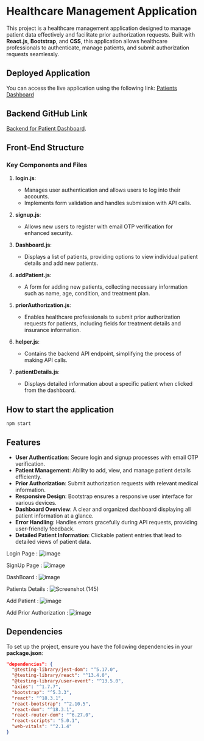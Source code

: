 # Healthcare Management Application

This project is a healthcare management application designed to manage patient data effectively and facilitate prior authorization requests. Built with **React.js**, **Bootstrap**, and **CSS**, this application allows healthcare professionals to authenticate, manage patients, and submit authorization requests seamlessly.

## Deployed Application

You can access the live application using the following link: [Patients Dashboard](https://patientsdashboardsite.netlify.app/)

## Backend GitHub Link 

[Backend for Patient Dashboard](https://github.com/Venkat5452/Patient-Dashboard-backend).

## Front-End Structure

### Key Components and Files

1. **login.js**: 
   - Manages user authentication and allows users to log into their accounts.
   - Implements form validation and handles submission with API calls.

2. **signup.js**: 
   - Allows new users to register with email OTP verification for enhanced security.

3. **Dashboard.js**: 
   - Displays a list of patients, providing options to view individual patient details and add new patients.

4. **addPatient.js**: 
   - A form for adding new patients, collecting necessary information such as name, age, condition, and treatment plan.

5. **priorAuthorization.js**: 
   - Enables healthcare professionals to submit prior authorization requests for patients, including fields for treatment details and insurance information.

6. **helper.js**: 
   - Contains the backend API endpoint, simplifying the process of making API calls.

7. **patientDetails.js**: 
   - Displays detailed information about a specific patient when clicked from the dashboard.
  
## How to start the application
```bash
npm start
```
## Features

- **User Authentication**: Secure login and signup processes with email OTP verification.
- **Patient Management**: Ability to add, view, and manage patient details efficiently.
- **Prior Authorization**: Submit authorization requests with relevant medical information.
- **Responsive Design**: Bootstrap ensures a responsive user interface for various devices.
- **Dashboard Overview**: A clear and organized dashboard displaying all patient information at a glance.
- **Error Handling**: Handles errors gracefully during API requests, providing user-friendly feedback.
- **Detailed Patient Information**: Clickable patient entries that lead to detailed views of patient data.

Login Page :
![image](https://github.com/user-attachments/assets/06294997-5918-4598-991c-281717e76e05)

SignUp Page :
![image](https://github.com/user-attachments/assets/6d5551f7-306b-4526-9edb-572de4256572)

DashBoard : 
![image](https://github.com/user-attachments/assets/d8892c57-0d5a-400e-8388-e2c632e4f042)

Patients Details :
![Screenshot (145)](https://github.com/user-attachments/assets/49c4fffe-8d2f-492c-9e8b-ea50ab84dfd4)

Add Patient :
![image](https://github.com/user-attachments/assets/ec57aafe-0ec2-46fa-a71c-aff40bf14b88)

Add Prior Authorization :
![image](https://github.com/user-attachments/assets/04bc869f-0e12-4052-a1b4-4c38231e097b)







## Dependencies

To set up the project, ensure you have the following dependencies in your **package.json**:

```json
"dependencies": {
  "@testing-library/jest-dom": "^5.17.0",
  "@testing-library/react": "^13.4.0",
  "@testing-library/user-event": "^13.5.0",
  "axios": "^1.7.7",
  "bootstrap": "^5.3.3",
  "react": "^18.3.1",
  "react-bootstrap": "^2.10.5",
  "react-dom": "^18.3.1",
  "react-router-dom": "^6.27.0",
  "react-scripts": "5.0.1",
  "web-vitals": "^2.1.4"
}

